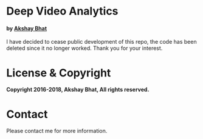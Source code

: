 # Deep Video Analytics 
#### by [Akshay Bhat](https://www.akshaybhat.com)

 I have decided to cease public development of this repo, the code has been deleted since it no longer worked. 
 Thank you for your interest.

# License & Copyright
**Copyright 2016-2018, Akshay Bhat, All rights reserved.**

# Contact
Please contact me for more information.
 
